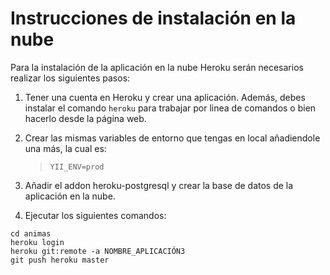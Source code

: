 Instrucciones de instalación en la nube
========================================

Para la instalación de la aplicación en la nube Heroku serán necesarios realizar los siguientes pasos:

1.  Tener una cuenta en Heroku y crear una aplicación. Además, debes instalar el comando `heroku` para trabajar por linea de comandos o bien hacerlo desde la página web.

2.  Crear las mismas variables de entorno que tengas en local añadiendole una más, la cual es:
    > `YII_ENV=prod`

3.  Añadir el addon heroku-postgresql y crear la base de datos de la aplicación en la nube.

4.  Ejecutar los siguientes comandos:
```
cd animas
heroku login
heroku git:remote -a NOMBRE_APLICACIÓN3
git push heroku master
```
